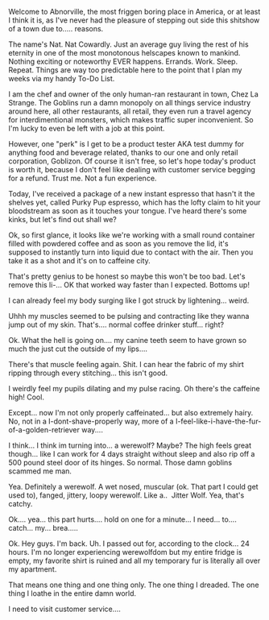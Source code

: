 Welcome to Abnorville, the most friggen boring place in America, or at least I think it is, as I've never had the pleasure of stepping out side this shitshow of a town due to..... reasons. 

The name's Nat. Nat Cowardly. Just an average guy living the rest of his eternity in one of the most monotonous helscapes known to mankind. Nothing exciting or noteworthy EVER happens. Errands. Work. Sleep. Repeat. Things are way too predictable here to the point that I plan my weeks via my handy To-Do List. 

I am the chef and owner of the only human-ran restaurant in town, Chez La Strange. The Goblins run a damn monopoly on all things service industry around here, all other restaurants, all retail, they even run a travel agency for interdimentional monsters, which makes traffic super inconvenient. So I'm lucky to even be left with a job at this point. 

However, one "perk" is I get to be a product tester AKA test dummy for anything food and beverage related, thanks to our one and only retail corporation, Goblizon. Of course it isn't free, so let's hope today's product is worth it, because I don't feel like dealing with customer service begging for a refund. Trust me. Not a fun experience. 

Today, I've received a package of a new instant espresso that hasn't it the shelves yet, called Purky Pup espresso, which has the lofty claim to hit your bloodstream as soon as it touches your tongue. I've heard there's some kinks, but let's find out shall we? 

Ok, so first glance, it looks like we're working with a small round container filled with powdered coffee and as soon as you remove the lid, it's supposed to instantly turn into liquid due to contact with the air. Then you take it as a shot and it's on to caffeine city. 

That's pretty genius to be honest so maybe this won't be too bad. Let's remove this li-... OK that worked way faster than I expected. Bottoms up! 

I can already feel my body surging like I got struck by lightening... weird. 

Uhhh my muscles seemed to be pulsing and contracting like they wanna jump out of my skin. That's.... normal coffee drinker stuff... right? 

Ok. What the hell is going on.... my canine teeth seem to have grown so much the just cut the outside of my lips.... 

There's that muscle feeling again. Shit. I can hear the fabric of my shirt ripping through every stitching... this isn't good. 

I weirdly feel my pupils dilating and my pulse racing. Oh there's the caffeine high! Cool. 

Except... now I'm not only properly caffeinated... but also extremely hairy. No, not in a I-dont-shave-properly way, more of a I-feel-like-i-have-the-fur-of-a-golden-retriever way.... 

I think... I think im turning into... a werewolf? Maybe? The high feels great though... like I can work for 4 days straight without sleep and also rip off a 500 pound steel door of its hinges. So normal. Those damn goblins scammed me man. 

Yea. Definitely a werewolf. A wet nosed, muscular (ok. That part I could get used to), fanged, jittery, loopy werewolf. Like a..  Jitter Wolf. Yea, that's catchy. 

Ok.... yea... this part hurts.... hold on one for a minute... I need... to.... catch... my... brea.....





Ok. Hey guys. I'm back. Uh. I passed out for, according to the clock... 24 hours. I'm no longer experiencing werewolfdom but my entire fridge is empty, my favorite shirt is ruined and all my temporary fur is literally all over my apartment. 

That means one thing and one thing only. The one thing I dreaded. The one thing I loathe in the entire damn world. 

I need to visit customer service....